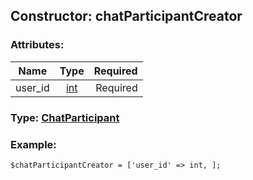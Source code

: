## Constructor: chatParticipantCreator  

### Attributes:

| Name     |    Type       | Required |
|----------|:-------------:|---------:|
|user\_id|[int](../types/int.md) | Required|


### Type: [ChatParticipant](../types/ChatParticipant.md)

### Example:


```
$chatParticipantCreator = ['user_id' => int, ];
```